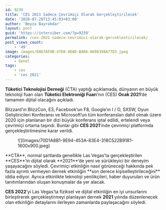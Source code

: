 ```yaml
---
id: 9239
title: 'CES 2021 Sadece Çevrimiçi Olarak Gerçekleştirilecek'
date: '2020-07-29T13:45:03+03:00'
author: 'Beyza Bayrakdar'
layout: post
guid: 'https://intersiber.com/?p=9239'
permalink: /ces-2021-sadece-cevrimici-olarak-gerceklestirilecek/
post_views_count:
    - '49'
image: images/68D7AFDB-47D8-4DAD-BA0A-A698398A77D3.jpeg
categories:
    - Genel
tags:
    - ces
    - 'ces 2021'
---
```


**Tüketici Teknolojisi Derneği** (CTA) yaptığı açıklamada, dünyanın en büyük teknoloji fuarı olan **Tüketici Elektroniği Fuarı**‘nın (CES) **Ocak 2021**‘de tamamen dijital olacağını açıkladı.

Blizzard’ın BlizzCon, E3, Facebook’un F8, Google’ın I / O, SXSW, Oyun Geliştiricileri Konferansı ve Microsoft’un tüm konferansları dahil olmak üzere 2020 için planlanan bir dizi büyük konferans iptal edildi, ertelendi veya çevrimiçi ortama taşındı. Bunlar gibi **CES 2021**’inde çevrimiçi platformda gerçekleştirilmesine karar verildi.

<figure class="wp-block-image size-large">![](images/70D1A8B1-9E94-453A-83E4-318C522B9181-1600x900.jpeg)</figure>**CTA**, normal şartlarda genellikle Las Vegas’ta gerçekleştirilen **CES**’in dijital olarak **2021**’de yeni ve sürükleyici bir deneyim yaşayacağını söyledi. Çevrimiçi etkinliğin nasıl görüneceği hakkında pek fazla ayrıntı vermeyen dernek etkinliğin **son derece kişiselleştirileceğini** iddia ediyor. Ayrıca etkinlikte teknoloji yenilikçileri, haber duyuruları ve ürün tanıtımlarından oluşan konuşmalar da yer alacak.

**CES 2022**’yi Las Vegas’ta fiziksel ve dijital etkinliğin en iyi unsurlarını birleştirerek gerçekleştirmeyi planlayan dernek **2021** yılında düzenlenecek olan etkinliğin detaylarını ilerleyen zamanlarda paylaşacağını söyledi.